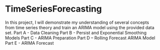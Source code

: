 # TimeSeriesForecasting
In this project, I will demonstrate my understanding of several concepts from time series theory and train an ARIMA model using the provided data set.
Part A - Data Cleaning
Part B - Persist and Exponential Smoothing Models
Part C - ARIMA Preparation 
Part D – Rolling Forecast ARIMA Model
Part E - ARIMA Forecast 
